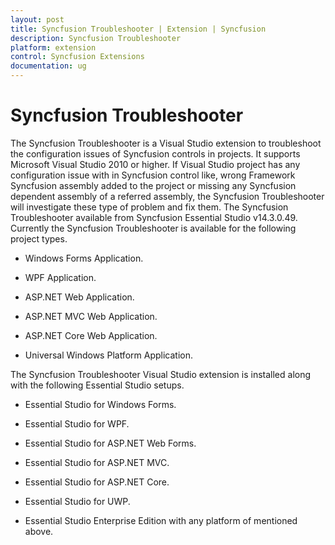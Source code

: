 ```yaml
---
layout: post
title: Syncfusion Troubleshooter | Extension | Syncfusion
description: Syncfusion Troubleshooter
platform: extension
control: Syncfusion Extensions
documentation: ug
---
```


# Syncfusion Troubleshooter

The Syncfusion Troubleshooter is a Visual Studio extension to troubleshoot the configuration issues of Syncfusion controls in projects. It supports Microsoft Visual Studio 2010 or higher. If Visual Studio project has any configuration issue with in Syncfusion control like, wrong Framework Syncfusion assembly added to the project or missing any Syncfusion dependent assembly of a referred assembly, the Syncfusion Troubleshooter will investigate these type of problem and fix them. The Syncfusion Troubleshooter available from Syncfusion Essential Studio v14.3.0.49. Currently the Syncfusion Troubleshooter is available for the following project types.

* Windows Forms Application.

* WPF Application.

* ASP.NET Web Application.

* ASP.NET MVC Web Application.

* ASP.NET Core Web Application.

* Universal Windows Platform Application.

The Syncfusion Troubleshooter Visual Studio extension is installed along with the following Essential Studio setups. 

* Essential Studio for Windows Forms.

* Essential Studio for WPF.

* Essential Studio for ASP.NET Web Forms.

* Essential Studio for ASP.NET MVC.

* Essential Studio for ASP.NET Core.

* Essential Studio for UWP.

* Essential Studio Enterprise Edition with any platform of mentioned above. 
